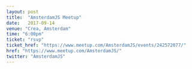 ```yaml
---
layout: post
title:  "AmsterdamJS Meetup"
date:   2017-09-14
venue: "Crea, Amsterdam"
time: "6:00pm"
ticket: "rsvp"
ticket_href: "https://www.meetup.com/AmsterdamJS/events/242572077/"
href: "https://www.meetup.com/AmsterdamJS/"
twitter: "AmsterdamJS"
---
```

<!-- fill in the URL of your event host page if you haven't enough information for a detail page, so the event link won't point on the detail page at all -->
